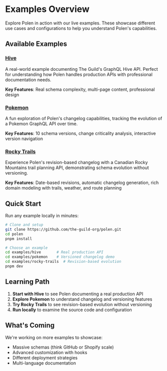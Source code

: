 # Examples Overview

Explore Polen in action with our live examples. These showcase different use cases and configurations to help you understand Polen's capabilities.

## Available Examples

### [Hive](/examples/hive)

A real-world example documenting The Guild's GraphQL Hive API. Perfect for understanding how Polen handles production APIs with professional documentation needs.

**Key Features**: Real schema complexity, multi-page content, professional design

### [Pokemon](/examples/pokemon)

A fun exploration of Polen's changelog capabilities, tracking the evolution of a Pokemon GraphQL API over time.

**Key Features**: 10 schema versions, change criticality analysis, interactive version navigation

### [Rocky Trails](/examples/rocky-trails)

Experience Polen's revision-based changelog with a Canadian Rocky Mountains trail planning API, demonstrating schema evolution without versioning.

**Key Features**: Date-based revisions, automatic changelog generation, rich domain modeling with trails, weather, and route planning

## Quick Start

Run any example locally in minutes:

```bash
# Clone and setup
git clone https://github.com/the-guild-org/polen.git
cd polen
pnpm install

# Choose an example
cd examples/hive       # Real production API
cd examples/pokemon    # Versioned changelog demo
cd examples/rocky-trails  # Revision-based evolution
pnpm dev
```

## Learning Path

1. **Start with Hive** to see Polen documenting a real production API
2. **Explore Pokemon** to understand changelog and versioning features
3. **Try Rocky Trails** to see revision-based evolution without versioning
4. **Run locally** to examine the source code and configuration

## What's Coming

We're working on more examples to showcase:

- Massive schemas (think GitHub or Shopify scale)
- Advanced customization with hooks
- Different deployment strategies
- Multi-language documentation
